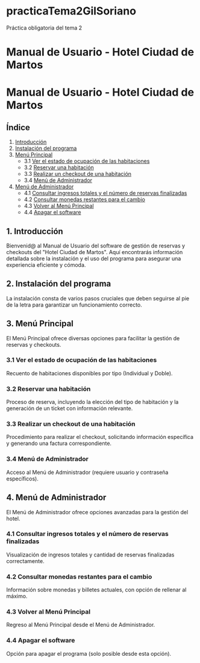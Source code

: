 # practicaTema2GilSoriano
Práctica obligatoria del tema 2
# Manual de Usuario - Hotel Ciudad de Martos

# Manual de Usuario - Hotel Ciudad de Martos

## Índice
1. [Introducción](#1-introducción)
2. [Instalación del programa](#2-instalación-del-programa)
3. [Menú Principal](#3-menú-principal)
   - 3.1 [Ver el estado de ocupación de las habitaciones](#31-ver-el-estado-de-ocupación-de-las-habitaciones)
   - 3.2 [Reservar una habitación](#32-reservar-una-habitación)
   - 3.3 [Realizar un checkout de una habitación](#33-realizar-un-checkout-de-una-habitación)
   - 3.4 [Menú de Administrador](#34-menú-de-administrador)
4. [Menú de Administrador](#4-menú-de-administrador)
   - 4.1 [Consultar ingresos totales y el número de reservas finalizadas](#41-consultar-ingresos-totales-y-el-número-de-reservas-finalizadas)
   - 4.2 [Consultar monedas restantes para el cambio](#42-consultar-monedas-restantes-para-el-cambio)
   - 4.3 [Volver al Menú Principal](#43-volver-al-menú-principal)
   - 4.4 [Apagar el software](#44-apagar-el-software)

## 1. Introducción
Bienvenid@ al Manual de Usuario del software de gestión de reservas y checkouts del "Hotel Ciudad de Martos". Aquí encontrarás información detallada sobre la instalación y el uso del programa para asegurar una experiencia eficiente y cómoda.

## 2. Instalación del programa
La instalación consta de varios pasos cruciales que deben seguirse al pie de la letra para garantizar un funcionamiento correcto.

## 3. Menú Principal
El Menú Principal ofrece diversas opciones para facilitar la gestión de reservas y checkouts.

### 3.1 Ver el estado de ocupación de las habitaciones
Recuento de habitaciones disponibles por tipo (Individual y Doble).

### 3.2 Reservar una habitación
Proceso de reserva, incluyendo la elección del tipo de habitación y la generación de un ticket con información relevante.

### 3.3 Realizar un checkout de una habitación
Procedimiento para realizar el checkout, solicitando información específica y generando una factura correspondiente.

### 3.4 Menú de Administrador
Acceso al Menú de Administrador (requiere usuario y contraseña específicos).

## 4. Menú de Administrador
El Menú de Administrador ofrece opciones avanzadas para la gestión del hotel.

### 4.1 Consultar ingresos totales y el número de reservas finalizadas
Visualización de ingresos totales y cantidad de reservas finalizadas correctamente.

### 4.2 Consultar monedas restantes para el cambio
Información sobre monedas y billetes actuales, con opción de rellenar al máximo.

### 4.3 Volver al Menú Principal
Regreso al Menú Principal desde el Menú de Administrador.

### 4.4 Apagar el software
Opción para apagar el programa (solo posible desde esta opción).
